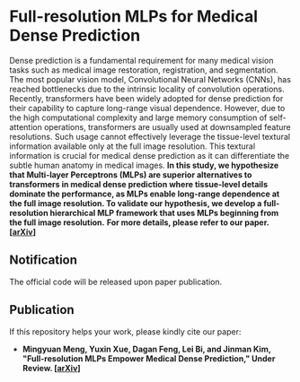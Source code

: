 # Full-resolution MLPs for Medical Dense Prediction
Dense prediction is a fundamental requirement for many medical vision tasks such as medical image restoration, registration, and segmentation. The most popular vision model, Convolutional Neural Networks (CNNs), has reached bottlenecks due to the intrinsic locality of convolution operations. Recently, transformers have been widely adopted for dense prediction for their capability to capture long-range visual dependence. However, due to the high computational complexity and large memory consumption of self-attention operations, transformers are usually used at downsampled feature resolutions. Such usage cannot effectively leverage the tissue-level textural information available only at the full image resolution. This textural information is crucial for medical dense prediction as it can differentiate the subtle human anatomy in medical images. **In this study, we hypothesize that Multi-layer Perceptrons (MLPs) are superior alternatives to transformers in medical dense prediction where tissue-level details dominate the performance, as MLPs enable long-range dependence at the full image resolution. To validate our hypothesis, we develop a full-resolution hierarchical MLP framework that uses MLPs beginning from the full image resolution.** 
**For more details, please refer to our paper. [[arXiv]()]**

## Notification
The official code will be released upon paper publication.

## Publication
If this repository helps your work, please kindly cite our paper:
* **Mingyuan Meng, Yuxin Xue, Dagan Feng, Lei Bi, and Jinman Kim, "Full-resolution MLPs Empower Medical Dense Prediction," Under Review. [[arXiv]()]**
